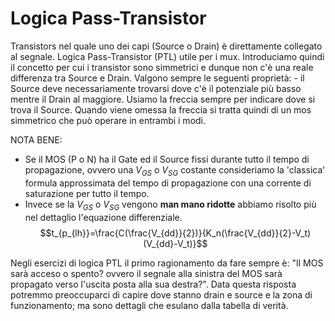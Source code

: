 # Logica Pass-Transistor 
Transistors nel quale uno dei capi (Source o Drain) è direttamente collegato al segnale. Logica Pass-Transistor (PTL) utile per i mux. Introduciamo quindi il concetto per cui i transistor sono simmetrici e dunque non c'è una reale differenza tra Source e Drain. Valgono sempre le seguenti proprietà: - il Source deve necessariamente trovarsi dove c'è il potenziale più basso mentre il Drain al maggiore. Usiamo la freccia sempre per indicare dove si trova il Source. Quando viene omessa la freccia si tratta quindi di un mos simmetrico che può operare in entrambi i modi.

NOTA BENE:

-   Se il MOS (P o N) ha il Gate ed il Source fissi durante tutto il tempo di propagazione, ovvero una $V_{GS}$ o $V_{SG}$ costante consideriamo la 'classica' formula approssimata del tempo di propagazione con una corrente di saturazione per tutto il tempo.  
-  Invece se la $V_{GS}$ o $V_{SG}$ vengono **man mano ridotte** abbiamo risolto più nel dettaglio l'equazione differenziale. 
$$t_{p_{lh}}=\frac{C(\frac{V_{dd}}{2})}{K_n(\frac{V_{dd}}{2}-V_t)(V_{dd}-V_t)}$$ 

Negli esercizi di logica PTL il primo ragionamento da fare sempre è: "Il MOS sarà acceso o spento? ovvero il segnale alla sinistra del MOS sarà propagato verso l'uscita posta alla sua destra?".
Data questa risposta potremmo preoccuparci di capire dove stanno drain e source e la zona di funzionamento; ma sono dettagli che esulano dalla tabella di verità.